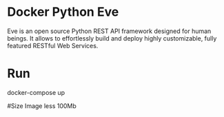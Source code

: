 # Docker Python Eve
Eve is an open source Python REST API framework designed for human beings. It allows to effortlessly build and deploy highly customizable, fully featured RESTful Web Services.

# Run
docker-compose up

#Size Image
less 100Mb